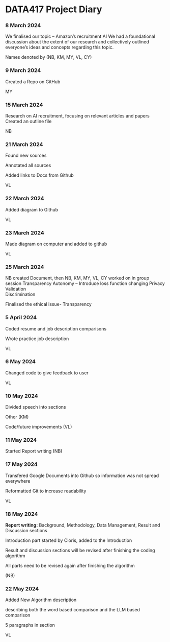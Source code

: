 # DATA417  Project Diary


### 8 March 2024
  We finalised our topic  – Amazon’s recruitment AI 
  We had a foundational discussion about the extent of our research and collectively outlined everyone’s ideas and concepts regarding this topic.

Names denoted by (NB, KM, MY, VL, CY)


### 9 March 2024
Created a Repo on GitHub

MY

### 15 March 2024
Research on AI recruitment, focusing on relevant articles and papers
Created an outline file

NB                                                                                                                                      
                            
### 21 March 2024
Found new sources 

Annotated all sources

Added links to Docs from Github

VL

### 22 March 2024
Added diagram to Github

VL

### 23 March 2024
Made diagram on computer and added to github

VL


### 25 March 2024 
NB created Document, then NB, KM, MY, VL, CY worked on in group session
Transparency 
Autonomy  – Introduce loss function changing 
Privacy 
Validation   
Discrimination

Finalised the ethical issue- Transparency 

### 5 April 2024 
Coded resume and job description comparisons

Wrote practice job description 

VL
	

### 6 May 2024
Changed code to give feedback to user

VL

### 10 May 2024
Divided speech into sections

Other  (KM)

Code/future improvements (VL)

###  11 May 2024
Started Report writing (NB)

### 17 May 2024
Transfered Google Documents into Github so information was not spread everywhere

Reformatted Git to increase readability

VL
  
### 18 May 2024
**Report writing:** 
Background, Methodology, Data Management, Result and Discussion sections

Introduction part started by Cloris, added to the Introduction 

Result and discussion sections will be revised after finishing the coding algorithm

All parts need to  be revised again  after finishing  the algorithm

(NB)

### 22 May 2024
Added New Algorithm description

describing both the word based comparison and the LLM based comparison

5 paragraphs in section

VL
